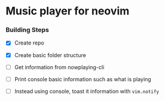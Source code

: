 # Music player for neovim

### Building Steps
- [x] Create repo
- [x] Create basic folder structure

- [ ] Get information from nowplaying-cli
- [ ] Print console basic information such as what is playing
- [ ] Instead using console, toast it information with `vim.notify`
